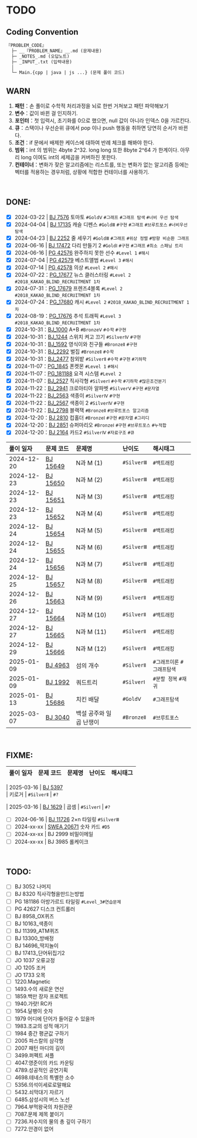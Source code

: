 # TODO

## Coding Convention

```txt
『PROBLEM_CODE』
  ├─ __『PROBLEM_NAME』__.md (문제내용)
  ├─ _NOTES_.md (오답노트)
  ├─ _INPUT_.txt (입력내용)
  │
  └─ Main.{cpp | java | js ...} (문제 풀이 코드)
```

## WARN

1. <b>패턴</b>：손 풀이로 수학적 처리과정을 뇌로 한번 거쳐보고 패턴 파악해보기
2. <b>변수</b>：값이 바뀐 걸 인지하기.
3. <b>포인터</b>：첫 입력시, 초기화를 0으로 했으면, null 값이 아니라 인덱스 0을 가르킨다.
4. <b>큐</b>：스택이나 우선순위 큐에서 pop 이나 push 행동을 취하면 당연히 순서가 바뀐다.
5. <b>조건</b>：if 문에서 배제한 케이스에 대하여 반례 체크를 해봐야 한다.
6. <b>범위</b>：int 의 범위는 4byte 2^32. long long 또한 8byte 2^64 가 한계이다. 아무리 long 이여도 int의 세제곱을 커버하진 못한다.
7. <b>컨테이너</b>：변화가 잦은 알고리즘에는 리스트를, 또는 변화가 없는 알고리즘 등에는 벡터를 적용하는 경우처럼, 상황에 적합한 컨테이너를 사용하기.

<br />

## DONE:

- [x] 2024-03-22 | [BJ 7576](Problem\Failed\Baekjoon\Gold\5\BJ_7576\question\info.md) 토마토 `#GoldⅤ` `#그래프` `#그래프 탐색` `#너비 우선 탐색`
- [x] 2024-04-04 | [BJ 17135](Problem\Solved\Baekjoon\Gold\3\BJ_17135\question\info.md) 캐슬 디펜스 `#GoldⅢ` `#구현` `#그래프` `#브루트포스` `#너비우선탐색`
- [x] 2024-04-23 | [BJ 2252](Problem\Solved\Baekjoon\Gold\3\BJ_2252\question\info.md) 줄 세우기 `#GoldⅢ` `#그래프` `#위상 정렬` `#방향 비순환 그래프`
- [x] 2024-06-16 | [BJ 17472](Problem\Solved\Baekjoon\Gold\1\BJ_17472\question\info.md) 다리 만들기 2 `#GoldⅠ` `#구현` `#그래프` `#최소 스패닝 트리`
- [x] 2024-06-16 | [PG 42576](Problem\Solved\Programmers\Level_1\PG_42576\question\info.md) 완주하지 못한 선수 `#Level 1` `#해시`
- [x] 2024-07-04 | [PG 42579](Problem\Solved\Programmers\Level_3\PG_42579\question\info.md) 베스트앨범 `#Level 3` `#해시`
- [x] 2024-07-14 | [PG 42578](Problem\Solved\Programmers\Level_2\PG_42578\question\info.md) 의상 `#Level 2` `#해시`
- [x] 2024-07-22：[PG_17677](Problem\Solved\Programmers\Level_2\PG_17677\question\info.md) 뉴스 클러스터링 `#Level 2` `#2018_KAKAO_BLIND_RECRUITMENT 1차`
- [x] 2024-07-31：[PG_17679](Problem\Solved\Programmers\Level_2\PG_17679\question\info.md) 프렌즈4블록 `#Level 2` `#2018_KAKAO_BLIND_RECRUITMENT 1차`
- [x] 2024-07-24：[PG_17680](Problem\Solved\Programmers\Level_2\PG_17680\question\info.md) 캐시 `#Level 2` `#2018_KAKAO_BLIND_RECRUITMENT 1차`
- [x] 2024-08-19：[PG_17676](Problem\Solved\Programmers\Level_3\PG_17676\question\info.md) 추석 트래픽 `#Level 3` `#2018_KAKAO_BLIND_RECRUITMENT 1차`
- [x] 2024-10-31：[BJ_1000](Problem\Solved\Baekjoon\Bronze\5\BJ_1000/._A+B.md) A+B `#BronzeⅤ` `#수학` `#구현`
- [x] 2024-10-31：[BJ_1244](Problem\Solved\Baekjoon\Silver\4\BJ_1244/._스위치_켜고_끄기.md) 스위치 켜고 끄기 `#SilverⅣ` `#구현`
- [x] 2024-10-31：[BJ_1592](Problem\Solved\Baekjoon\Bronze\2\BJ_1592/._영식이와_친구들.md) 영식이와 친구들 `#BronzeⅡ` `#구현`
- [x] 2024-10-31：[BJ_2292](Problem\Solved\Baekjoon\Bronze\2\BJ_2292/._벌집.md) 벌집 `#BronzeⅡ` `#수학`
- [x] 2024-10-31：[BJ_2477](Problem\Solved\Baekjoon\Silver\2\BJ_2477/._참외밭.md) 참외밭 `#SilverⅡ` `#수학` `#구현` `#기하학`
- [x] 2024-11-07：[PG_1845](Problem\Solved\Programmers\Level_1\PG_1845/__폰켓몬.md) 폰켓몬 `#Level 1` `#해시`
- [x] 2024-11-07：[PG_181188](Problem\Solved\Programmers\Level_2\PG_181188/__요격_시스템.md) 요격 시스템 `#Level 2`
- [x] 2024-11-07：[BJ_2527](Problem\Solved\Baekjoon\Silver\1\BJ_2527/__직사각형.md) 직사각형 `#SilverⅠ` `#수학` `#기하학` `#많은조건분기`
- [x] 2024-11-22：[BJ_2941](Problem\Solved\Baekjoon\Silver\5\BJ_2941/__크로아티아_알파벳__.md) 크로아티아 알파벳 `#SilverⅤ` `#구현` `#문자열`
- [x] 2024-11-22：[BJ_2563](Problem\Solved\Baekjoon\Silver\4\BJ_2563/__색종이__.md) 색종이 `#SilverⅣ` `#구현`
- [x] 2024-11-22：[BJ_2567](Problem\Solved\Baekjoon\Silver\4\BJ_2567/__색종이_2__.md) 색종이 2 `#SilverⅣ` `#구현`
- [x] 2024-11-22：[BJ_2798](Problem\Solved\Baekjoon\Bronze\2\BJ_2798/__블랙잭__.md) 블랙잭 `#BronzeⅡ` `#브루트포스 알고리즘`
- [x] 2024-12-20：[BJ 2810](Problem\Solved\Baekjoon\Bronze\1\BJ_2810/__컵홀더__.md) 컵홀더 `#BronzeⅠ` `#구현` `#문자열` `#그리디`
- [x] 2024-12-20：[BJ 2851](Problem\Solved\Baekjoon\Bronze\1\BJ_2851/__슈퍼_마리오__.md) 슈퍼마리오 `#BronzeⅠ` `#구현` `#브루트포스` `#누적합`
- [x] 2024-12-20：[BJ 2164](Problem\Solved\Baekjoon\Silver\4\BJ_2164/__카드2__.md) 카드2 `#SilverⅣ` `#자료구조` `#큐`

| 풀이 일자  | 문제 코드                                                                            | 문제명                  | 난이도     | 해시태그                    |
| :--------- | :----------------------------------------------------------------------------------- | :---------------------- | :--------- | :-------------------------- |
| 2024-12-20 | [BJ 15649](<./Problem/Solved/Baekjoon/Silver/3/BJ_15649/__N과_M_(1)__.md>)           | N과 M (1)               | `#SilverⅢ` | `#백트래킹`                 |
| 2024-12-23 | [BJ 15650](<./Problem/Solved/Baekjoon/Silver/3/BJ_15650/__N과_M_(2)__.md>)           | N과 M (2)               | `#SilverⅢ` | `#백트래킹`                 |
| 2024-12-23 | [BJ 15651](<./Problem/Solved/Baekjoon/Silver/3/BJ_15651/__N과_M_(3)__.md>)           | N과 M (3)               | `#SilverⅢ` | `#백트래킹`                 |
| 2024-12-23 | [BJ 15652](<./Problem/Solved/Baekjoon/Silver/3/BJ_15652/__N과_M_(4)__.md>)           | N과 M (4)               | `#SilverⅢ` | `#백트래킹`                 |
| 2024-12-24 | [BJ 15654](<./Problem/Solved/Baekjoon/Silver/3/BJ_15654/__N과_M_(5)__.md>)           | N과 M (5)               | `#SilverⅢ` | `#백트래킹`                 |
| 2024-12-24 | [BJ 15655](<./Problem/Solved/Baekjoon/Silver/3/BJ_15655/__N과_M_(6)__.md>)           | N과 M (6)               | `#SilverⅢ` | `#백트래킹`                 |
| 2024-12-24 | [BJ 15656](<./Problem/Solved/Baekjoon/Silver/3/BJ_15656/__N과_M_(7)__.md>)           | N과 M (7)               | `#SilverⅢ` | `#백트래킹`                 |
| 2024-12-25 | [BJ 15657](<./Problem/Solved/Baekjoon/Silver/3/BJ_15657/__N과_M_(8)__.md>)           | N과 M (8)               | `#SilverⅢ` | `#백트래킹`                 |
| 2024-12-26 | [BJ 15663](<./Problem/Solved/Baekjoon/Silver/2/BJ_15663/__N과_M_(9)__.md>)           | N과 M (9)               | `#SilverⅡ` | `#백트래킹`                 |
| 2024-12-27 | [BJ 15664](<./Problem/Solved/Baekjoon/Silver/2/BJ_15664/__N과_M_(10)__.md>)          | N과 M (10)              | `#SilverⅡ` | `#백트래킹`                 |
| 2024-12-27 | [BJ 15665](<./Problem/Solved/Baekjoon/Silver/2/BJ_15665/__N과_M_(11)__.md>)          | N과 M (11)              | `#SilverⅡ` | `#백트래킹`                 |
| 2024-12-29 | [BJ 15666](<./Problem/Solved/Baekjoon/Silver/2/BJ_15666/__M과_N_(12)__.md>)          | N과 M (12)              | `#SilverⅡ` | `#백트래킹`                 |
| 2025-01-09 | [BJ 4963](./Problem/Solved/Baekjoon/Silver/2/BJ_4963/__섬의_개수__.md)               | 섬의 개수               | `#SilverⅡ` | `#그래프이론` `#그래프탐색` |
| 2025-01-09 | [BJ 1992](./Problem/Solved/Baekjoon/Silver/1/BJ_1992/__쿼드트리__.md)                | 쿼드트리                | `#SilverⅠ` | `#분할 정복` `#재귀`        |
| 2025-01-13 | [BJ 15686](./Problem/Solved/Baekjoon/Gold/5/BJ_15686/__치킨_배달__.md)               | 치킨 배달               | `#GoldⅤ`   | `#그래프탐색`               |
| 2025-03-07 | [BJ 3040](./Problem/Solved/Baekjoon/Bronze/2/BJ_3040/__백설_공주와_일곱_난쟁이__.md) | 백설 공주와 일곱 난쟁이 | `#BronzeⅡ` | `#브루트포스`               |

<br />

## FIXME:

| 풀이 일자 | 문제 코드 | 문제명 | 난이도 | 해시태그 |
| :-------- | :-------- | :----- | :----- | :------- |

| 2025-03-16
| [BJ 5397](./Problem/Unsolved/Baekjoon/Silver/2/BJ_5397/__키로거__.md)  
| 키로거
| `#SilverⅡ`
| `#?`

| 2025-03-16
| [BJ 1629](Problem\Unsolved\Baekjoon\Silver\1\BJ_1629\question\info.md)
| 곱셈
| `#SilverⅠ`
| `#?`

- [ ] 2024-06-16 | [BJ 11726](Problem\Solved\Baekjoon\Gold\1\BJ_17472\question\info.md) 2×n 타일링 `#SilverⅢ`
- [ ] 2024-xx-xx | [SWEA 20671](Problem\Unsolved\SWEA\D5\SWEA_20671\question\info.md) 숫자 카드 `#D5`
- [ ] 2024-xx-xx | BJ 2999 비밀이메일
- [ ] 2024-xx-xx | BJ 3985 롤케이크

<br />

## TODO:

- [ ] BJ 3052 나머지
- [ ] BJ 8320 직사각형을만드는방법
- [ ] PG 181186 아방가르드 타일링 `#Level_3#연습문제`
- [ ] PG 42627 디스크 컨트롤러
- [ ] BJ 8958_OX퀴즈
- [ ] BJ 10163\_색종이
- [ ] BJ 11399_ATM퀴즈
- [ ] BJ 13300\_방배정
- [ ] BJ 14696\_딱지놀이
- [ ] BJ 17413\_단어뒤집기2
- [ ] JO 1037 오류교정
- [ ] JO 1205 조커
- [ ] JO 1733 오목
- [ ] 1220.Magnetic
- [ ] 1493.수의 새로운 연산
- [ ] 1859.백만 장자 프로젝트
- [ ] 1940.가랏! RC카
- [ ] 1954.달팽이 숫자
- [ ] 1979 어디에 단어가 들어갈 수 있을까
- [ ] 1983.조교의 성적 매기기
- [ ] 1984 중간 평균값 구하기
- [ ] 2005 파스칼의 삼각형
- [ ] 2007 패턴 마디의 길이
- [ ] 3499.퍼펙트 셔플
- [ ] 4047.영준이의 카드 카운팅
- [ ] 4789.성공적인 공연기획
- [ ] 4698.테네스의 특별한 소수
- [ ] 5356.의석이세로로말해요
- [ ] 5432.쇠막대기 자르기
- [ ] 6485.삼성시의 버스 노선
- [ ] 7964.부먹왕국의 차원관문
- [ ] 7087.문제 제목 붙이기
- [ ] 7236.저수지의 물의 총 깊이 구하기
- [ ] 7272.안경이 없어

<br />
